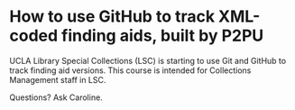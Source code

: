 # How to use GitHub to track XML-coded finding aids, built by P2PU
UCLA Library Special Collections (LSC) is starting to use Git and GitHub to track finding aid versions. This course is intended for Collections Management staff in LSC.

Questions? Ask Caroline.
